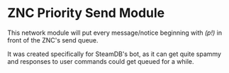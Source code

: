 # ZNC Priority Send Module

This network module will put every message/notice beginning
with *\(p!\)* in front of the ZNC's send queue.

It was created specifically for SteamDB's bot, as it can get
quite spammy and responses to user commands could get queued
for a while.
